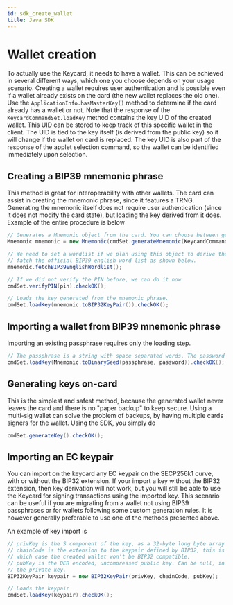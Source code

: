 ```yaml
---
id: sdk_create_wallet
title: Java SDK
---
```


# Wallet creation

To actually use the Keycard, it needs to have a wallet. This can be achieved in several different ways, which one you choose depends on your usage scenario. Creating a wallet requires user authentication and is possible even if a wallet already exists on the card (the new wallet replaces the old one). Use the `ApplicationInfo.hasMasterKey()` method to determine if the card already has a wallet or not. Note that the response of the `KeycardCommandSet.loadKey` method contains the key UID of the created wallet. This UID can be stored to keep track of this specific wallet in the client. The UID is tied to the key itself (is derived from the public key) so it will change if the wallet on card is replaced. The key UID is also part of the response of the applet selection command, so the wallet can be identified immediately upon selection.

## Creating a BIP39 mnemonic phrase

This method is great for interoperability with other wallets. The card can assist in creating the mnemonic phrase, since it features a TRNG. Generating the mnemonic itself does not require user authentication (since it does not modify the card state), but loading the key derived from it does. Example of the entire procedure is below

```java
// Generates a Mnemonic object from the card. You can choose between generating 12, 15, 18, 21 or 24 words
Mnemonic mnemonic = new Mnemonic(cmdSet.generateMnemonic(KeycardCommandSet.GENERATE_MNEMONIC_12_WORDS).checkOK().getData());

// We need to set a wordlist if we plan using this object to derive the binary seed. We can set our own list or we can
// fatch the official BIP39 english word list as shown below.
mnemonic.fetchBIP39EnglishWordlist();

// If we did not verify the PIN before, we can do it now
cmdSet.verifyPIN(pin).checkOK();

// Loads the key generated from the mnemonic phrase.
cmdSet.loadKey(mnemonic.toBIP32KeyPair()).checkOK();
```

## Importing a wallet from BIP39 mnemonic phrase

Importing an existing passphrase requires only the loading step.

```java
// The passphrase is a string with space separated words. The password can be any non-null string, usually is empty.
cmdSet.loadKey(Mnemonic.toBinarySeed(passphrase, password)).checkOK();
```

## Generating keys on-card

This is the simplest and safest method, because the generated wallet never leaves the card and there is no "paper backup" to keep secure. Using a multi-sig wallet can solve the problem of backups, by having multiple cards signers for the wallet. Using the SDK, you simply do

```java
cmdSet.generateKey().checkOK();
```

## Importing an EC keypair

You can import on the keycard any EC keypair on the SECP256k1 curve, with or without the BIP32 extension. If your import a key without the BIP32 extension, then key derivation will not work, but you will still be able to use the Keycard for signing transactions using the imported key. This scenario can be useful if you are migrating from a wallet not using BIP39 passphrases or for wallets following some custom generation rules. It is however generally preferable to use one of the methods presented above.

An example of key import is

```java
// privKey is the S component of the key, as a 32-byte long byte array
// chainCode is the extension to the keypair defined by BIP32, this is another 32-byte long byte array. Can be null, in
// which case the created wallet won't be BIP32 compatible.
// pubKey is the DER encoded, uncompressed public key. Can be null, in which case it is automatically calculated from
// the private key.
BIP32KeyPair keypair = new BIP32KeyPair(privKey, chainCode, pubKey);

// Loads the keypair
cmdSet.loadKey(keypair).checkOK();
```

